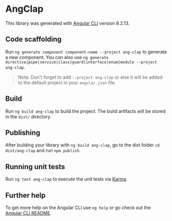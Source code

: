 # AngClap

This library was generated with [Angular CLI](https://github.com/angular/angular-cli) version 8.2.13.

## Code scaffolding

Run `ng generate component component-name --project ang-clap` to generate a new component. You can also use `ng generate directive|pipe|service|class|guard|interface|enum|module --project ang-clap`.
> Note: Don't forget to add `--project ang-clap` or else it will be added to the default project in your `angular.json` file. 

## Build

Run `ng build ang-clap` to build the project. The build artifacts will be stored in the `dist/` directory.

## Publishing

After building your library with `ng build ang-clap`, go to the dist folder `cd dist/ang-clap` and run `npm publish`.

## Running unit tests

Run `ng test ang-clap` to execute the unit tests via [Karma](https://karma-runner.github.io).

## Further help

To get more help on the Angular CLI use `ng help` or go check out the [Angular CLI README](https://github.com/angular/angular-cli/blob/master/README.md).
